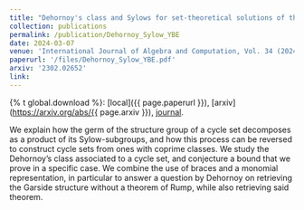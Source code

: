 ```yaml
---
title: "Dehornoy's class and Sylows for set-theoretical solutions of the Yang--Baxter equation"
collection: publications
permalink: /publication/Dehornoy_Sylow_YBE
date: 2024-03-07
venue: 'International Journal of Algebra and Computation, Vol. 34 (2024), pp. 147-173'
paperurl: '/files/Dehornoy_Sylow_YBE.pdf'
arxiv: '2302.02652'
link:
---
```

{% t global.download %}: [local]({{ page.paperurl }}), [arxiv](https://arxiv.org/abs/{{ page.arxiv }}), [journal](https://www.worldscientific.com/doi/10.1142/S0218196724500048).

We explain how the germ of the structure group of a cycle set decomposes as a product of its Sylow-subgroups, and how this process can be reversed to construct cycle sets from ones with coprime classes. We study the Dehornoy’s class associated to a cycle set, and conjecture a bound that we prove in a specific case. We combine the use of braces and a monomial representation, in particular to answer a question by Dehornoy on retrieving the Garside structure without a theorem of Rump, while also retrieving said theorem.
